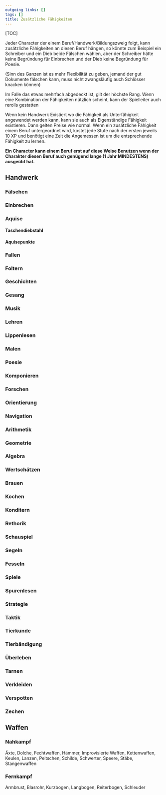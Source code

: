 ```yaml
---
outgoing links: []
tags: []
title: Zusätzliche Fähigkeiten
---
```

[TOC]  

Jeder Character der einem Beruf/Handwerk/Bildungszweig folgt, kann zusätzliche Fähigkeiten an diesen Beruf hängen, so könnte zum Beispiel ein Schreiber und ein Dieb beide Fälschen wählen, aber der Schreiber hätte keine Begründung für Einbrechen und der Dieb keine Begründung für Poesie.

(Sinn des Ganzen ist es mehr Flexibilität zu geben, jemand der gut Dokumente fälschen kann, muss nicht zwangsläufig auch Schlösser knacken können)

Im Falle das etwas mehrfach abgedeckt ist, gilt der höchste Rang. Wenn eine Kombination der Fähigkeiten nützlich scheint, kann der Spielleiter auch rerolls gestatten

Wenn kein Handwerk Existiert wo die Fähigkeit als Unterfähigkeit angewendet werden kann, kann sie auch als Eigenständige Fähigkeit existieren. Dann gelten Preise wie normal. Wenn ein zusätzliche Fähigkeit einem Beruf untergeordnet wird, kostet jede Stufe nach der ersten jeweils 10 XP und benötigt eine Zeit die Angemessen ist um die entsprechende Fähigkeit zu lernen. 

**Ein Character kann einem Beruf erst auf diese Weise Benutzen wenn der Charakter diesen Beruf auch genügend lange (1 Jahr MINDESTENS) ausgeübt hat.**







## Handwerk

### Fälschen

### Einbrechen

### Aquise

#### Taschendiebstahl

#### Aquisepunkte

### Fallen

### Foltern

### Geschichten

### Gesang

### Musik

### Lehren

### Lippenlesen

### Malen

### Poesie

### Komponieren

### Forschen

### Orientierung

### Navigation

### Arithmetik

### Geometrie

### Algebra

### Wertschätzen

### Brauen

### Kochen

### Konditern

### Rethorik

### Schauspiel

### Segeln

### Fesseln

### Spiele

### Spurenlesen

### Strategie

### Taktik

### Tierkunde

### Tierbändigung

### Überleben

### Tarnen

### Verkleiden

### Verspotten

### Zechen



## Waffen

### Nahkampf

Äxte, Dolche, Fechtwaffen, Hämmer, Improvisierte Waffen, Kettenwaffen, Keulen, Lanzen, Peitschen, Schilde, Schwerter, Speere, Stäbe, Stangenwaffen

### Fernkampf

Armbrust, Blasrohr, Kurzbogen, Langbogen, Reiterbogen, Schleuder




